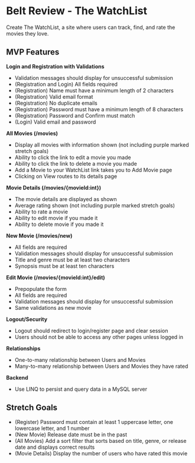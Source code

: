 # Belt Review - The WatchList

Create The WatchList, a site where users can track, find, and rate the movies they love.

## MVP Features
**Login and Registration with Validations**
- Validation messages should display for unsuccessful submission
- (Registration and Login) All fields required
- (Registration) Name must have a minimum length of 2 characters
- (Registration) Valid email format
- (Registration) No duplicate emails
- (Registration) Password must have a minimum length of 8 characters
- (Registration) Password and Confirm must match
- (Login) Valid email and password

**All Movies (/movies)**
- Display all movies with information shown (not including purple marked stretch goals)
- Ability to click the link to edit a movie you made
- Ability to click the link to delete a movie you made
- Add a Movie to your WatchList link takes you to Add Movie page
- Clicking on View routes to its details page

**Movie Details (/movies/{movieId:int})**
- The movie details are displayed as shown
- Average rating shown (not including purple marked stretch goals)
- Ability to rate a movie
- Ability to edit movie if you made it
- Ability to delete movie if you made it

**New Movie (/movies/new)**
- All fields are required
- Validation messages should display for unsuccessful submission
- Title and genre must be at least two characters
- Synopsis must be at least ten characters

**Edit Movie (/movies/{movieId:int}/edit)**
- Prepopulate the form
- All fields are required
- Validation messages should display for unsuccessful submission
- Same validations as new movie

**Logout/Security**
- Logout should redirect to login/register page and clear session
- Users should not be able to access any other pages unless logged in

**Relationships**
- One-to-many relationship between Users and Movies
- Many-to-many relationship between Users and Movies they have rated

**Backend**
- Use LINQ to persist and query data in a MySQL server

## Stretch Goals
- (Register) Password must contain at least 1 uppercase letter, one lowercase letter, and 1 number
- (New Movie) Release date must be in the past
- (All Movies) Add a sort filter that sorts based on title, genre, or release date and displays correct results
- (Movie Details) Display the number of users who have rated this movie
